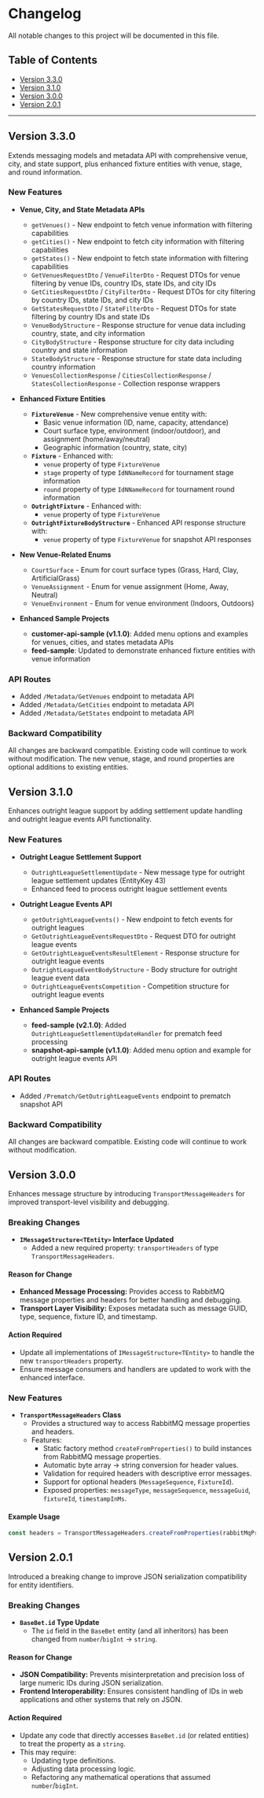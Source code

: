 
# Changelog

All notable changes to this project will be documented in this file.

## Table of Contents

- [Version 3.3.0](#version-330)
- [Version 3.1.0](#version-310)
- [Version 3.0.0](#version-300)
- [Version 2.0.1](#version-201)

---

## Version 3.3.0

Extends messaging models and metadata API with comprehensive venue, city, and state support, plus enhanced fixture entities with venue, stage, and round information.

### New Features

- **Venue, City, and State Metadata APIs**
  - `getVenues()` - New endpoint to fetch venue information with filtering capabilities
  - `getCities()` - New endpoint to fetch city information with filtering capabilities  
  - `getStates()` - New endpoint to fetch state information with filtering capabilities
  - `GetVenuesRequestDto` / `VenueFilterDto` - Request DTOs for venue filtering by venue IDs, country IDs, state IDs, and city IDs
  - `GetCitiesRequestDto` / `CityFilterDto` - Request DTOs for city filtering by country IDs, state IDs, and city IDs
  - `GetStatesRequestDto` / `StateFilterDto` - Request DTOs for state filtering by country IDs and state IDs
  - `VenueBodyStructure` - Response structure for venue data including country, state, and city information
  - `CityBodyStructure` - Response structure for city data including country and state information
  - `StateBodyStructure` - Response structure for state data including country information
  - `VenuesCollectionResponse` / `CitiesCollectionResponse` / `StatesCollectionResponse` - Collection response wrappers

- **Enhanced Fixture Entities**
  - **`FixtureVenue`** - New comprehensive venue entity with:
    - Basic venue information (ID, name, capacity, attendance)
    - Court surface type, environment (indoor/outdoor), and assignment (home/away/neutral)
    - Geographic information (country, state, city)
  - **`Fixture`** - Enhanced with:
    - `venue` property of type `FixtureVenue`
    - `stage` property of type `IdNNameRecord` for tournament stage information
    - `round` property of type `IdNNameRecord` for tournament round information
  - **`OutrightFixture`** - Enhanced with:
    - `venue` property of type `FixtureVenue`
  - **`OutrightFixtureBodyStructure`** - Enhanced API response structure with:
    - `venue` property of type `FixtureVenue` for snapshot API responses

- **New Venue-Related Enums**
  - `CourtSurface` - Enum for court surface types (Grass, Hard, Clay, ArtificialGrass)
  - `VenueAssignment` - Enum for venue assignment (Home, Away, Neutral)
  - `VenueEnvironment` - Enum for venue environment (Indoors, Outdoors)

- **Enhanced Sample Projects**
  - **customer-api-sample (v1.1.0)**: Added menu options and examples for venues, cities, and states metadata APIs
  - **feed-sample**: Updated to demonstrate enhanced fixture entities with venue information

### API Routes

- Added `/Metadata/GetVenues` endpoint to metadata API
- Added `/Metadata/GetCities` endpoint to metadata API  
- Added `/Metadata/GetStates` endpoint to metadata API

### Backward Compatibility

All changes are backward compatible. Existing code will continue to work without modification. The new venue, stage, and round properties are optional additions to existing entities.

## Version 3.1.0

Enhances outright league support by adding settlement update handling and outright league events API functionality.

### New Features

- **Outright League Settlement Support**
  - `OutrightLeagueSettlementUpdate` - New message type for outright league settlement updates (EntityKey 43)
  - Enhanced feed to process outright league settlement events

- **Outright League Events API**
  - `getOutrightLeagueEvents()` - New endpoint to fetch events for outright leagues
  - `GetOutrightLeagueEventsRequestDto` - Request DTO for outright league events
  - `GetOutrightLeagueEventsResultElement` - Response structure for outright league events
  - `OutrightLeagueEventBodyStructure` - Body structure for outright league event data
  - `OutrightLeagueEventsCompetition` - Competition structure for outright league events

- **Enhanced Sample Projects**
  - **feed-sample (v2.1.0)**: Added `OutrightLeagueSettlementUpdateHandler` for prematch feed processing
  - **snapshot-api-sample (v1.1.0)**: Added menu option and example for outright league events API

### API Routes

- Added `/Prematch/GetOutrightLeagueEvents` endpoint to prematch snapshot API

### Backward Compatibility

All changes are backward compatible. Existing code will continue to work without modification.

## Version 3.0.0

Enhances message structure by introducing `TransportMessageHeaders` for improved transport-level visibility and debugging.

### Breaking Changes

- **`IMessageStructure<TEntity>` Interface Updated**
  - Added a new required property: `transportHeaders` of type `TransportMessageHeaders`.

#### Reason for Change

- **Enhanced Message Processing:** Provides access to RabbitMQ message properties and headers for better handling and debugging.  
- **Transport Layer Visibility:** Exposes metadata such as message GUID, type, sequence, fixture ID, and timestamp.

#### Action Required

- Update all implementations of `IMessageStructure<TEntity>` to handle the new `transportHeaders` property.  
- Ensure message consumers and handlers are updated to work with the enhanced interface.

### New Features

- **`TransportMessageHeaders` Class**
  - Provides a structured way to access RabbitMQ message properties and headers.
  - Features:
    - Static factory method `createFromProperties()` to build instances from RabbitMQ message properties.
    - Automatic byte array → string conversion for header values.
    - Validation for required headers with descriptive error messages.
    - Support for optional headers (`MessageSequence`, `FixtureId`).
    - Exposed properties: `messageType`, `messageSequence`, `messageGuid`, `fixtureId`, `timestampInMs`.

#### Example Usage

```ts
const headers = TransportMessageHeaders.createFromProperties(rabbitMqProperties);
```

## Version 2.0.1  

Introduced a breaking change to improve JSON serialization compatibility for entity identifiers.

### Breaking Changes

- **`BaseBet.id` Type Update**
  - The `id` field in the `BaseBet` entity (and all inheritors) has been changed from `number`/`bigInt` → `string`.

#### Reason for Change

- **JSON Compatibility:** Prevents misinterpretation and precision loss of large numeric IDs during JSON serialization.  
- **Frontend Interoperability:** Ensures consistent handling of IDs in web applications and other systems that rely on JSON.

#### Action Required

- Update any code that directly accesses `BaseBet.id` (or related entities) to treat the property as a `string`.  
- This may require:
  - Updating type definitions.  
  - Adjusting data processing logic.  
  - Refactoring any mathematical operations that assumed `number`/`bigInt`.  
 